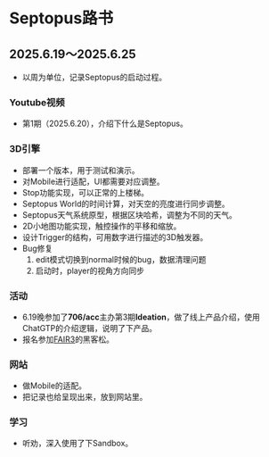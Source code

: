 # Septopus路书

## 2025.6.19～2025.6.25

* 以周为单位，记录Septopus的启动过程。

### Youtube视频

* 第1期（2025.6.20），介绍下什么是Septopus。

### 3D引擎

* 部署一个版本，用于测试和演示。
* 对Mobile进行适配，UI都需要对应调整。
* Stop功能实现，可以正常的上楼梯。
* Septopus World的时间计算，对天空的亮度进行同步调整。
* Septopus天气系统原型，根据区块哈希，调整为不同的天气。
* 2D小地图功能实现，触控操作的平移和缩放。
* 设计Trigger的结构，可用数字进行描述的3D触发器。
* Bug修复
    1. edit模式切换到normal时候的bug，数据清理问题
    2. 启动时，player的视角方向同步

### 活动

* 6.19晚参加了**706/acc**主办第3期**Ideation**，做了线上产品介绍，使用ChatGTP的介绍逻辑，说明了下产品。
* 报名参加[FAIR3](https://mp.weixin.qq.com/s/Y30gXokTbNCPRtqTxoopSw)的黑客松。

### 网站

* 做Mobile的适配。
* 把记录也给呈现出来，放到网站里。

### 学习

* 听劝，深入使用了下Sandbox。